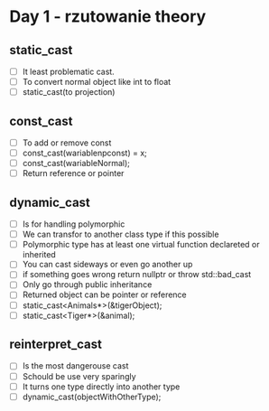 
# Day 1 - rzutowanie theory

## static_cast
- [ ] It least problematic cast.
- [ ] To convert normal object like int to float
- [ ] static_cast<whatWeWant>(to projection)

## const_cast
- [ ] To add or remove const
- [ ] const_cast<whatWeWant>(wariablenpconst) = x;
- [ ] const_cast<const whatWeWant>(wariableNormal);
- [ ] Return reference or pointer

## dynamic_cast 
- [ ] Is for handling polymorphic
- [ ] We can transfor to another class type if this possible
- [ ] Polymorphic type has at least one virtual function
declareted or inherited
- [ ] You can cast sideways or even go another up
- [ ] if something goes wrong return nullptr or throw std::bad_cast
- [ ] Only go through public inheritance
- [ ] Returned object can be pointer or reference 
- [ ] static_cast<Animals*>(&tigerObject);
- [ ] static_cast<Tiger*>(&animal);

## reinterpret_cast
- [ ] Is the most dangerouse cast
- [ ] Schould be use very sparingly
- [ ] It turns one type directly into another type
- [ ] dynamic_cast<oneType>(objectWithOtherType);
